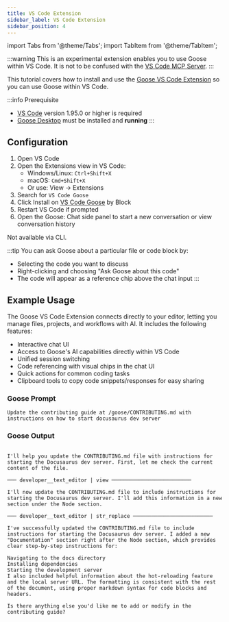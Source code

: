 ```yaml
---
title: VS Code Extension
sidebar_label: VS Code Extension
sidebar_position: 4
---
```


import Tabs from '@theme/Tabs';
import TabItem from '@theme/TabItem';

:::warning
This is an experimental extension enables you to use Goose within VS Code. It is not to be confused with the [VS Code MCP Server](/docs/mcp/vs-code-mcp).
:::

This tutorial covers how to install and use the [Goose VS Code Extension](https://marketplace.visualstudio.com/items?itemName=block.vscode-goose) so you can use Goose within VS Code.

:::info Prerequisite
- [VS Code](https://code.visualstudio.com/) version 1.95.0 or higher is required
- [Goose Desktop](https://block.github.io/goose/) must be installed and **running**
:::

## Configuration

<Tabs>
<TabItem value="desktop" label="goose Desktop">

1. Open VS Code
2. Open the Extensions view in VS Code:
   - Windows/Linux: `Ctrl+Shift+X`
   - macOS: `Cmd+Shift+X`
   - Or use: View → Extensions
3. Search for `VS Code Goose`
4. Click Install on [VS Code Goose](https://marketplace.visualstudio.com/items?itemName=block.vscode-goose) by Block
5. Restart VS Code if prompted
6. Open the Goose: Chat side panel to start a new conversation or view conversation history

</TabItem>
<TabItem value="cli" label="goose CLI">

Not available via CLI.

</TabItem>
</Tabs>

:::tip
You can ask Goose about a particular file or code block by:
- Selecting the code you want to discuss
- Right-clicking and choosing "Ask Goose about this code"
- The code will appear as a reference chip above the chat input
:::

## Example Usage

The Goose VS Code Extension connects directly to your editor, letting you manage files, projects, and workflows with AI. It includes the following features:

- Interactive chat UI
- Access to Goose's AI capabilities directly within VS Code
- Unified session switching
- Code referencing with visual chips in the chat UI
- Quick actions for common coding tasks
- Clipboard tools to copy code snippets/responses for easy sharing


### Goose Prompt

```
Update the contributing guide at /goose/CONTRIBUTING.md with instructions on how to start docusaurus dev server
```

### Goose Output

```

I'll help you update the CONTRIBUTING.md file with instructions for starting the Docusaurus dev server. First, let me check the current content of the file.

─── developer__text_editor | view ──────────────────────────

I'll now update the CONTRIBUTING.md file to include instructions for starting the Docusaurus dev server. I'll add this information in a new section under the Node section.

─── developer__text_editor | str_replace ──────────────────────────

I've successfully updated the CONTRIBUTING.md file to include instructions for starting the Docusaurus dev server. I added a new "Documentation" section right after the Node section, which provides clear step-by-step instructions for:

Navigating to the docs directory
Installing dependencies
Starting the development server
I also included helpful information about the hot-reloading feature and the local server URL. The formatting is consistent with the rest of the document, using proper markdown syntax for code blocks and headers.

Is there anything else you'd like me to add or modify in the contributing guide?

```